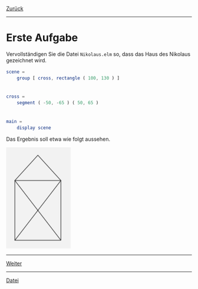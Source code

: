 [Zurück](Start.md)

---

# Erste Aufgabe

Vervollständigen Sie die Datei `Nikolaus.elm` so, dass das Haus des Nikolaus gezeichnet wird.

```elm
scene =
    group [ cross, rectangle ( 100, 130 ) ]


cross =
    segment ( -50, -65 ) ( 50, 65 )


main =
    display scene
```

Das Ergebnis soll etwa wie folgt aussehen.

![Haus des Nikolaus](../images/Nikolaus.png)

---

[Weiter](Forms.md)

---

[Datei](https://raw.githubusercontent.com/jan-christiansen/Elm-Kurs/master/src/task01/Nikolaus.elm)
